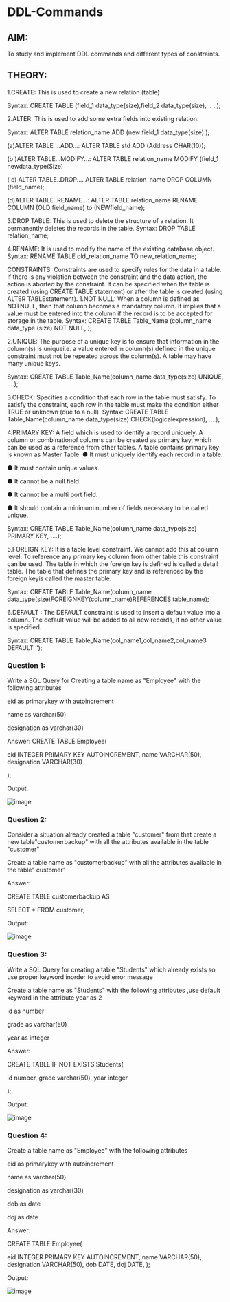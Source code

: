 # DDL-Commands

## AIM:
To study and implement DDL commands and different types of constraints.

## THEORY:
1.CREATE:
This is used to create a new relation (table)

Syntax:
CREATE TABLE (field_1 data_type(size),field_2 data_type(size), .. . );

2.ALTER:
This is used to add some extra fields into existing relation. 

Syntax:
ALTER TABLE relation_name ADD (new field_1 data_type(size) );

(a)ALTER TABLE ...ADD...:
ALTER TABLE std ADD (Address CHAR(10));

(b )ALTER TABLE...MODIFY...:
ALTER TABLE relation_name MODIFY (field_1 newdata_type(Size)

( c) ALTER TABLE..DROP.... 
ALTER TABLE relation_name DROP COLUMN (field_name);

(d)ALTER TABLE..RENAME...:
ALTER TABLE relation_name RENAME COLUMN (OLD field_name) to (NEWfield_name);

3.DROP TABLE:
This is used to delete the structure of a relation. It permanently deletes the records in the table. 
Syntax:
DROP TABLE relation_name;

4.RENAME:
It is used to modify the name of the existing database object. 
Syntax:
RENAME TABLE old_relation_name TO new_relation_name;

CONSTRAINTS:
Constraints are used to specify rules for the data in a table. If there is any violation between the constraint and the data action, the action is aborted by the constraint. It can be specified when the table is created (using CREATE TABLE statement) or after the table is created (using ALTER TABLEstatement).
1.NOT NULL: When a column is defined as NOTNULL, then that column becomes a mandatory column. It implies that a value must be entered into the column if the record is to be accepted for storage in the table. 
Syntax:
CREATE TABLE Table_Name (column_name data_type (size) NOT NULL, );

2.UNIQUE: The purpose of a unique key is to ensure that information in the column(s) is uniquei.e. a value entered in column(s) defined in the unique constraint must not be repeated across the column(s). A table may have many unique keys. 

Syntax:
CREATE TABLE Table_Name(column_name data_type(size) UNIQUE, ….);

3.CHECK: Specifies a condition that each row in the table must satisfy. To satisfy the constraint, each row in the table must make the condition either TRUE or unknown (due to a null). Syntax:
CREATE TABLE Table_Name(column_name data_type(size) CHECK(logicalexpression), ….);

4.PRIMARY KEY: A field which is used to identify a record uniquely. A column or combinationof columns can be created as primary key, which can be used as a reference from other tables. A table contains primary key is known as Master Table. 
● It must uniquely identify each record in a table.

● It must contain unique values. 

● It cannot be a null field. 

● It cannot be a multi port field. 

● It should contain a minimum number of fields necessary to be called unique.

Syntax:
CREATE TABLE Table_Name(column_name data_type(size) PRIMARY KEY, ….);

5.FOREIGN KEY: It is a table level constraint. We cannot add this at column level. To reference any primary key column from other table this constraint can be used. The table in which the foreign key is defined is called a detail table. The table that defines the primary key and is referenced by the foreign keyis called the master table. 

Syntax:
CREATE TABLE Table_Name(column_name data_type(size)FOREIGNKEY(column_name)REFERENCES table_name);  

6.DEFAULT : The DEFAULT constraint is used to insert a default value into a column. The default value will be added to all new records, if no other value is specified.

Syntax:
CREATE TABLE Table_Name(col_name1,col_name2,col_name3 DEFAULT ‘’);

### Question 1:

Write a SQL Query for Creating a table name as "Employee" with the following attributes

eid as primarykey with autoincrement

name as varchar(50)

designation as varchar(30)

Answer:
CREATE TABLE Employee(

eid INTEGER PRIMARY KEY AUTOINCREMENT, name VARCHAR(50), designation VARCHAR(30)

);

Output:

![image](https://github.com/user-attachments/assets/f3bffbec-a545-4ca0-8b3e-2196b321e6d9)


### Question 2:

Consider a situation already created a table "customer" from that create a new table"customerbackup" with all the attributes available in the table "customer" 

Create a table name as "customerbackup" with all the attributes available in the table" customer"

Answer:

CREATE TABLE customerbackup AS

SELECT * FROM customer;

Output:

![image](https://github.com/user-attachments/assets/ca3ca458-92ff-4b8f-a4b0-ad6ccd8c72e9)



### Question 3:

Write a SQL Query for creating a table "Students" which already exists so use proper keyword inorder to avoid error message

Create a table name as "Students" with the following attributes ,use default keyword in the attribute year as 2

id as number

grade as varchar(50)

year as integer

Answer:

CREATE TABLE IF NOT EXISTS Students(

id number, grade varchar(50), year integer

);


Output:

![image](https://github.com/user-attachments/assets/9e0426b9-0f73-4586-8f2a-3cdc259953a4)

### Question 4:

Create a table name as "Employee" with the following attributes

eid as primarykey with autoincrement

name as varchar(50)

designation as varchar(30)

dob as date

doj as date

Answer:

CREATE TABLE Employee(

eid INTEGER PRIMARY KEY AUTOINCREMENT, name VARCHAR(50), designation VARCHAR(50), dob DATE, doj DATE, );

Output:

![image](https://github.com/user-attachments/assets/3efbb430-77b4-4632-9b87-18c8ad445205)





